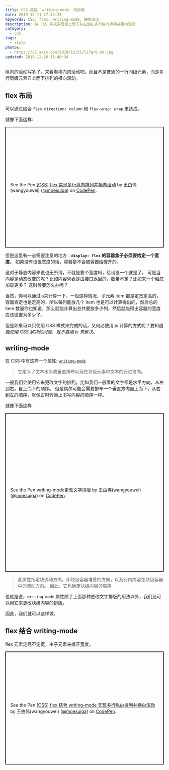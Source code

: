 ```yaml
---
title: CSS 属性 `writing-mode` 的妙用
date: 2019-12-11 17:42:23
keywords: CSS, flex, writing-mode, 横向滚动
description: 纯 CSS 样式实现自上而下从左到右多行纵向排列并横向滚动
category:
  - CSS
tags:
  - style
photos:
  - https://s2.ax1x.com/2019/12/25/li7qr6.md.jpg
updated: 2019-12-26 11:40:34
---
```


纵向的滚动写多了，来看看横向的滚动吧。而且不是普通的一行同级元素，而是多行同级元素自上而下排列的横向滚动。

## flex 布局

可以通过结合 `flex-direction: column` 和 `flex-wrap: wrap` 来达成。

就像下面这样:

<p class="codepen" data-height="383" data-theme-id="36319" data-default-tab="css,result" data-user="moesuiga" data-slug-hash="ZEYyeQO" style="height: 383px; box-sizing: border-box; display: flex; align-items: center; justify-content: center; border: 2px solid; margin: 1em 0; padding: 1em;" data-pen-title="[CSS] flex 实现多行纵向排列并横向滚动">
  <span>See the Pen <a href="https://codepen.io/moesuiga/pen/ZEYyeQO">
  [CSS] flex 实现多行纵向排列并横向滚动</a> by 王由伟(wangyouwei) (<a href="https://codepen.io/moesuiga">@moesuiga</a>)
  on <a href="https://codepen.io">CodePen</a>.</span>
</p>

但是这里有一点需要注意的地方：**`display: flex` 的容器盒子必须要给定一个宽度**。
如果没有设置宽度的话，容器是不会被容器给撑开的。

这对于静态内容来说也无所谓，不就是要个宽度吗，给设置一个就是了。
可是当内容是动态改变的呢？比如内容列表是由接口返回的，数量不定？比如来一个触底加载更多？
这时候要怎么办呢？

当然，你可以通过js来计算一下，一般这种情况，子元素 item 都是定宽定高的，容器肯定也是定高的，所以每列能放几个 item 也是可以计算得出的，然后总的 item 数量你也知道，那么就能计算出总共要放多少列，然后就能得出容器的宽度应该设置为多少了。

但是如果可以只使用 CSS 样式来完成的话，又何必使用 js 计算的方式呢？要知道 *能使用 CSS 解决的问题，就不要用 js 来解决*。

## writing-mode

在 CSS 中有这样一个属性: [`writing-mode`](https://developer.mozilla.org/zh-CN/docs/Web/CSS/writing-mode)

> 它定义了文本水平或垂直排布以及在块级元素中文本的行进方向。

一般我们会使用它来更改文字的排列，比如我们一般看的文字都是水平方向，从左到右，自上而下的顺序。
但是偶尔可能会需要排布一个垂直方向自上而下，从右到左的顺序，就像古时竹简上书写内容的顺序一样。

就像下面这样

<p class="codepen" data-height="503" data-theme-id="36319" data-default-tab="result" data-user="moesuiga" data-slug-hash="ExaXEXj" style="height: 503px; box-sizing: border-box; display: flex; align-items: center; justify-content: center; border: 2px solid; margin: 1em 0; padding: 1em;" data-pen-title="writing-mode更改文字排版">
  <span>See the Pen <a href="https://codepen.io/moesuiga/pen/ExaXEXj">
  writing-mode更改文字排版</a> by 王由伟(wangyouwei) (<a href="https://codepen.io/moesuiga">@moesuiga</a>)
  on <a href="https://codepen.io">CodePen</a>.</span>
</p>

> 此属性指定块流动方向，即块级容器堆叠的方向，以及行内内容在块级容器中的流动方向。
> 因此，它也确定块级内容的顺序

也就是说，`writing-mode` 属性除了上面那种更改文字排版的用法以外，我们还可以用它来更改块级内容的排版。

因此，我们就可以这样做。

## flex 结合 writing-mode

flex 元素定高不定宽，由子元素来撑开宽度。

<p class="codepen" data-height="358" data-theme-id="36319" data-default-tab="css,result" data-user="moesuiga" data-slug-hash="LYELxbR" style="height: 358px; box-sizing: border-box; display: flex; align-items: center; justify-content: center; border: 2px solid; margin: 1em 0; padding: 1em;" data-pen-title="[CSS] flex 结合 writing-mode 实现多行纵向排列并横向滚动">
  <span>See the Pen <a href="https://codepen.io/moesuiga/pen/LYELxbR">
  [CSS] flex 结合 writing-mode 实现多行纵向排列并横向滚动</a> by 王由伟(wangyouwei) (<a href="https://codepen.io/moesuiga">@moesuiga</a>)
  on <a href="https://codepen.io">CodePen</a>.</span>
</p>
<script async src="https://static.codepen.io/assets/embed/ei.js"></script>
